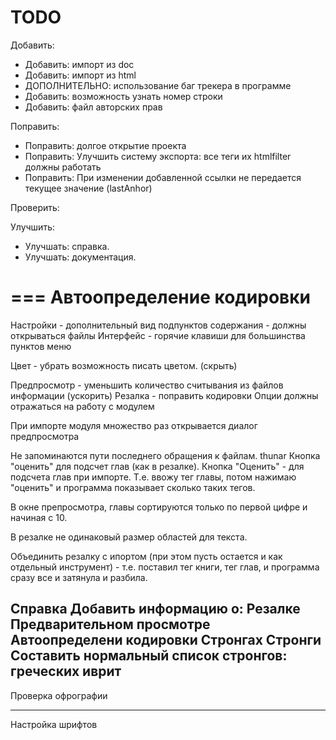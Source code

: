 TODO
====


Добавить:
* Добавить: импорт из doc
* Добавить: импорт из html
* ДОПОЛНИТЕЛЬНО: использование баг трекера в программе
* Добавить: возможность узнать номер строки
* Добавить: файл авторских прав

Поправить:
* Поправить: долгое открытие проекта
* Поправить: Улучшить систему экспорта: все теги их htmlfilter должны работать
* Поправить: При изменении добавленной ссылки не передается текущее значение (lastAnhor)

Проверить:

Улучшить:
* Улучшать: справка.
* Улучшать: документация.


===
Автоопределение кодировки
===
Настройки - дополнительный вид подпунктов содержания - должны открываться файлы
Интерфейс - горячие клавиши для большинства пунктов меню

Цвет - убрать возможность писать цветом. (скрыть)

Предпросмотр - уменьшить количество считывания из файлов информации (ускорить)
Резалка - поправить кодировки
Опции должны отражаться на работу с модулем

При импорте модуля множество раз открывается диалог предпросмотра

Не запоминаются пути последнего обращения к файлам.
thunar
Кнопка "оценить" для подсчет глав (как в резалке).
Кнопка "Оценить" - для подсчета глав при импорте. Т.е. ввожу тег главы, потом нажимаю "оценить" и программа показывает сколько таких тегов.

В окне препросмотра, главы сортируются только по первой цифре и начиная с 10.

В резалке не одинаковый размер областей для текста.

Объединить резалку с ипортом (при этом пусть остается и как отдельный инструмент) - т.е. поставил тег книги, тег глав, и программа сразу все и затянула и разбила.

Справка
    Добавить информацию о:
        Резалке
        Предварительном просмотре
        Автоопределени кодировки
        Стронгах
Стронги
    Составить нормальный список стронгов:
        греческих
    иврит
---
Проверка офрографии



----------
Настройка шрифтов

